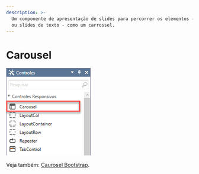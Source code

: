 ```yaml
---
description: >-
  Um componente de apresentação de slides para percorrer os elementos - imagens
  ou slides de texto - como um carrossel.
---
```


# Carousel

![](../../../../../../.gitbook/assets/image%20%28136%29.png)

Veja também: [Caurosel Bootstrap](https://getbootstrap.com/docs/4.0/components/carousel/).

